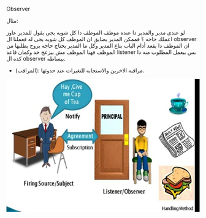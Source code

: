 Observer 

مثال:

لو عندى مدير والمدير دا عنده موظف الموظف دا كل شويه يجى يقول للمدير عاوز اعملك حاجه ؟ فممكن المدير يضايق ان الموظف كل شويه يجى له 
فعملنا ال observer ان الموظف دا يقعد أدام الباب بتاع المدير وكل ما المدير يحتاج حاجه يروح يطلبها من الموظف فهنا الموظف مش بيزعج حد وكمان قاعد listener بس بيعمل المطلوب منه دا كده ال observer ببساطه.

- (المراقب): مراقبه الاخرين والاستجابه للتغيرات عند حدوثها.

![observer](images/observer.jpeg)